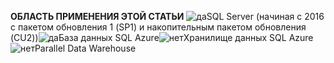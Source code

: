 <Token>**ОБЛАСТЬ ПРИМЕНЕНИЯ ЭТОЙ СТАТЬИ** ![да](media/yes.png)SQL Server (начиная с 2016 с пакетом обновления 1 (SP1) и накопительным пакетом обновления (CU2))![да](media/no.png)База данных SQL Azure![нет](media/no.png)Хранилище данных SQL Azure![нет](media/no.png)Parallel Data Warehouse </Token>
